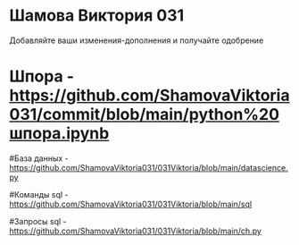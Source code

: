 # Шамова Виктория 031
Добавляйте ваши изменения-дополнения и получайте одобрение

# Шпора - https://github.com/ShamovaViktoria031/commit/blob/main/python%20шпора.ipynb

#База данных - https://github.com/ShamovaViktoria031/031Viktoria/blob/main/datascience.py

#Команды sql - https://github.com/ShamovaViktoria031/031Viktoria/blob/main/sql

#Запросы sql - https://github.com/ShamovaViktoria031/031Viktoria/blob/main/ch.py
